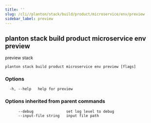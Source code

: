 ```yaml
---
title: ''
slug: /cli//planton/stack/build/product/microservice/env/preview
sidebar_label: preview
---
```

## planton stack build product microservice env preview

preview stack

```
planton stack build product microservice env preview [flags]
```

### Options

```
  -h, --help   help for preview
```

### Options inherited from parent commands

```
      --debug               set log level to debug
      --input-file string   input file path
```

